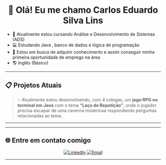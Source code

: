 <h1 align="center">👋 Olá! Eu me chamo Carlos Eduardo Silva Lins</strong></h1>

- 📒 Atualmente estou cursando Análise e Desenvolvimento de Sistemas (ADS)
- 💻 Estudando Java , banco de dados e lógica de programação
- 🎯 Estou em busca de adquirir conhecimento e assim conseguir minha primeira oportunidade de emprego na área
- 🌎 Inglês (Básico)
<div>
</div>

---

## 📋 Projetos Atuais
> 💡 Atualmente estou desenvolvendo, com 4 colegas, um **jogo RPG no terminal em Java** com o tema **“Laço de Repetição”**, onde o jogador precisa escapar de uma caverna misteriosa respondendo perguntas relacionadas ao tema.

---
---

## 🌐 Entre em contato comigo
<div align="center">

[![LinkedIn](https://img.shields.io/badge/LinkedIn-Carlos%20Lins-0A66C2?style=for-the-badge&logo=linkedin)](www.linkedin.com/in/carlos-eduardo-silva-lins-85534a25b)
[![Email](https://img.shields.io/badge/Email-carloseslins.contato%40gmail.com-red?style=for-the-badge&logo=gmail)](mailto:carloseslins.contato@gmail.com)


</div>

---
